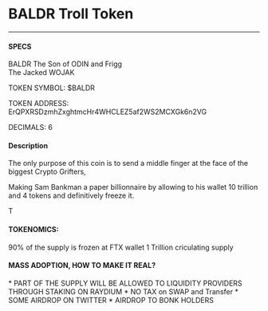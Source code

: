 <h1>BALDR Troll Token</h1><hr/>

<h4> SPECS </h4>
<p>
BALDR 
  The Son of ODIN and Frigg<br/>
  The Jacked WOJAK

TOKEN SYMBOL: $BALDR

TOKEN ADDRESS: ErQPXRSDzmhZxghtmcHr4WHCLEZ5af2WS2MCXGk6n2VG

DECIMALS: 6

</p>

<h4> Description </h4>
<p>
The only purpose of this coin is to send a middle finger at the face of the biggest Crypto Grifters,
  
Making Sam Bankman a paper billionnaire by allowing to his wallet 10 trillion and 4 tokens and definitively freeze it.

T<h4>TOKENOMICS:</h4>
90% of the supply is frozen at FTX wallet
1 Trillion criculating supply


<h4> MASS ADOPTION, HOW TO MAKE IT REAL?</h4>
* PART OF THE SUPPLY WILL BE ALLOWED TO LIQUIDITY PROVIDERS THROUGH STAKING ON RAYDIUM 
* NO TAX on SWAP and Transfer
* SOME AIRDROP ON TWITTER
* AIRDROP TO BONK HOLDERS








